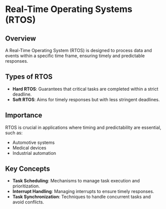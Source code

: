 # Real-Time Operating Systems (RTOS)

## Overview
A Real-Time Operating System (RTOS) is designed to process data and events within a specific time frame, ensuring timely and predictable responses.

## Types of RTOS
- **Hard RTOS**: Guarantees that critical tasks are completed within a strict deadline.
- **Soft RTOS**: Aims for timely responses but with less stringent deadlines.

## Importance
RTOS is crucial in applications where timing and predictability are essential, such as:
- Automotive systems
- Medical devices
- Industrial automation

## Key Concepts
- **Task Scheduling**: Mechanisms to manage task execution and prioritization.
- **Interrupt Handling**: Managing interrupts to ensure timely responses.
- **Task Synchronization**: Techniques to handle concurrent tasks and avoid conflicts.
